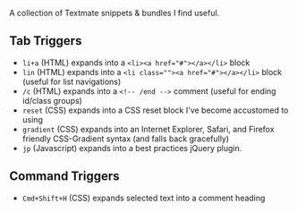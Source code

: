 A collection of Textmate snippets & bundles I find useful.

## Tab Triggers

* `li+a` (HTML) expands into a `<li><a href="#"></a></li>` block
* `lin` (HTML) expands into a `<li class=""><a href="#"></a></li>` block (useful for list navigations)
* `/c` (HTML) expands into a `<!-- /end -->` comment (useful for ending id/class groups)
* `reset` (CSS) expands into a CSS reset block I've become accustomed to using
* `gradient` (CSS) expands into an Internet Explorer, Safari, and Firefox friendly CSS-Gradient syntax (and falls back gracefully)
* `jp` (Javascript) expands into a best practices jQuery plugin.

## Command Triggers

* `Cmd+Shift+H` (CSS) expands selected text into a comment heading